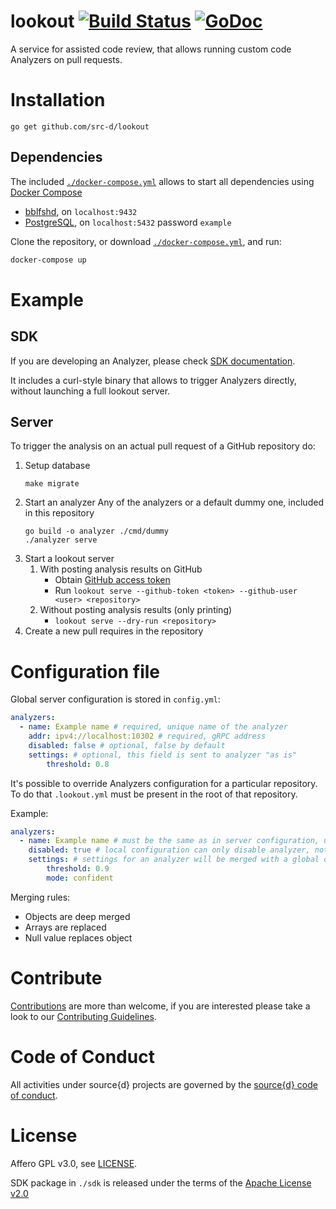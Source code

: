 # lookout [![Build Status](https://travis-ci.org/src-d/lookout.svg)](https://travis-ci.org/src-d/lookout) [![GoDoc](https://godoc.org/gopkg.in/src-d/lookout?status.svg)](https://godoc.org/github.com/src-d/lookout)

A service for assisted code review, that allows running custom code Analyzers on pull requests.

# Installation

`go get github.com/src-d/lookout`

## Dependencies

The included [`./docker-compose.yml`](./docker-compose.yml) allows to start all dependencies using [Docker Compose](https://docs.docker.com/compose/) 

* [bblfshd](https://github.com/bblfsh/bblfshd), on `localhost:9432`
* [PostgreSQL](https://www.postgresql.org/), on `localhost:5432` password `example`

Clone the repository, or download [`./docker-compose.yml`](./docker-compose.yml), and run:

```bash
docker-compose up
```


# Example

## SDK

If you are developing an Analyzer, please check [SDK documentation](./sdk/README.md).

It includes a curl-style binary that allows to trigger Analyzers directly, without launching a full lookout server.

## Server

To trigger the analysis on an actual pull request of a GitHub repository do:

1. Setup database
    ```
    make migrate
    ```
1. Start an analyzer
Any of the analyzers or a default dummy one, included in this repository
    ```
    go build -o analyzer ./cmd/dummy
    ./analyzer serve
    ```
1. Start a lookout server
    1. With posting analysis results on GitHub
        - Obtain [GitHub access token](https://help.github.com/articles/creating-a-personal-access-token-for-the-command-line/)
        - Run `lookout serve --github-token <token> --github-user <user> <repository>`
    1. Without posting analysis results (only printing)
        - `lookout serve --dry-run <repository>`
1. Create a new pull requires in the repository


# Configuration file

Global server configuration is stored in `config.yml`:

```yml
analyzers:
  - name: Example name # required, unique name of the analyzer
    addr: ipv4://localhost:10302 # required, gRPC address
    disabled: false # optional, false by default
    settings: # optional, this field is sent to analyzer "as is"
        threshold: 0.8
```

It's possible to override Analyzers configuration for a particular repository.
To do that `.lookout.yml` must be present in the root of that repository.

Example:
```yml
analyzers:
  - name: Example name # must be the same as in server configuration, unknown names will be ignored
    disabled: true # local configuration can only disable analyzer, not enable
    settings: # settings for an analyzer will be merged with a global one
        threshold: 0.9
        mode: confident
```

Merging rules:
- Objects are deep merged
- Arrays are replaced
- Null value replaces object

# Contribute

[Contributions](https://github.com/src-d/lookout/issues) are more than welcome, if you are interested please take a look to
our [Contributing Guidelines](CONTRIBUTING.md).

# Code of Conduct

All activities under source{d} projects are governed by the [source{d} code of conduct](https://github.com/src-d/guide/blob/master/.github/CODE_OF_CONDUCT.md).

# License
Affero GPL v3.0, see [LICENSE](LICENSE).

SDK package in `./sdk` is released under the terms of the [Apache License v2.0](./sdk/LICENSE)
